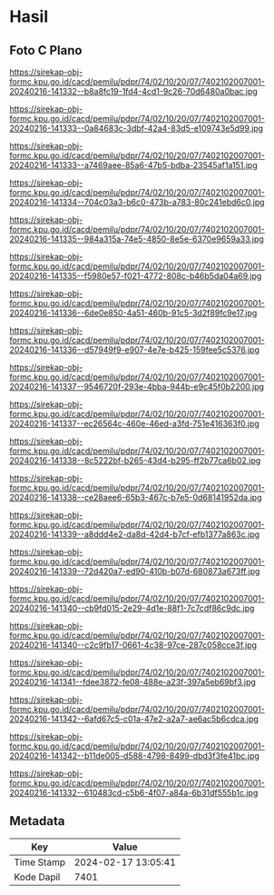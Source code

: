 # Hasil

## Foto C Plano

https://sirekap-obj-formc.kpu.go.id/cacd/pemilu/pdpr/74/02/10/20/07/7402102007001-20240216-141332--b8a8fc19-1fd4-4cd1-9c26-70d6480a0bac.jpg

https://sirekap-obj-formc.kpu.go.id/cacd/pemilu/pdpr/74/02/10/20/07/7402102007001-20240216-141333--0a84683c-3dbf-42a4-83d5-e109743e5d99.jpg

https://sirekap-obj-formc.kpu.go.id/cacd/pemilu/pdpr/74/02/10/20/07/7402102007001-20240216-141333--a7469aee-85a6-47b5-bdba-23545af1a151.jpg

https://sirekap-obj-formc.kpu.go.id/cacd/pemilu/pdpr/74/02/10/20/07/7402102007001-20240216-141334--704c03a3-b6c0-473b-a783-80c241ebd6c0.jpg

https://sirekap-obj-formc.kpu.go.id/cacd/pemilu/pdpr/74/02/10/20/07/7402102007001-20240216-141335--984a315a-74e5-4850-8e5e-6370e9659a33.jpg

https://sirekap-obj-formc.kpu.go.id/cacd/pemilu/pdpr/74/02/10/20/07/7402102007001-20240216-141335--f5980e57-f021-4772-808c-b46b5da04a69.jpg

https://sirekap-obj-formc.kpu.go.id/cacd/pemilu/pdpr/74/02/10/20/07/7402102007001-20240216-141336--6de0e850-4a51-460b-91c5-3d2f89fc9e17.jpg

https://sirekap-obj-formc.kpu.go.id/cacd/pemilu/pdpr/74/02/10/20/07/7402102007001-20240216-141336--d57949f9-e907-4e7e-b425-159fee5c5376.jpg

https://sirekap-obj-formc.kpu.go.id/cacd/pemilu/pdpr/74/02/10/20/07/7402102007001-20240216-141337--9546720f-293e-4bba-944b-e9c45f0b2200.jpg

https://sirekap-obj-formc.kpu.go.id/cacd/pemilu/pdpr/74/02/10/20/07/7402102007001-20240216-141337--ec26564c-460e-46ed-a3fd-751e416363f0.jpg

https://sirekap-obj-formc.kpu.go.id/cacd/pemilu/pdpr/74/02/10/20/07/7402102007001-20240216-141338--8c5222bf-b265-43d4-b295-ff2b77ca6b02.jpg

https://sirekap-obj-formc.kpu.go.id/cacd/pemilu/pdpr/74/02/10/20/07/7402102007001-20240216-141338--ce28aee6-65b3-467c-b7e5-0d68141952da.jpg

https://sirekap-obj-formc.kpu.go.id/cacd/pemilu/pdpr/74/02/10/20/07/7402102007001-20240216-141339--a8ddd4e2-da8d-42d4-b7cf-efb1377a863c.jpg

https://sirekap-obj-formc.kpu.go.id/cacd/pemilu/pdpr/74/02/10/20/07/7402102007001-20240216-141339--72d420a7-ed90-410b-b07d-680873a673ff.jpg

https://sirekap-obj-formc.kpu.go.id/cacd/pemilu/pdpr/74/02/10/20/07/7402102007001-20240216-141340--cb9fd015-2e29-4d1e-88f1-7c7cdf86c9dc.jpg

https://sirekap-obj-formc.kpu.go.id/cacd/pemilu/pdpr/74/02/10/20/07/7402102007001-20240216-141340--c2c9fb17-0661-4c38-97ce-287c058cce3f.jpg

https://sirekap-obj-formc.kpu.go.id/cacd/pemilu/pdpr/74/02/10/20/07/7402102007001-20240216-141341--fdee3872-fe08-488e-a23f-397a5eb69bf3.jpg

https://sirekap-obj-formc.kpu.go.id/cacd/pemilu/pdpr/74/02/10/20/07/7402102007001-20240216-141342--6afd67c5-c01a-47e2-a2a7-ae6ac5b6cdca.jpg

https://sirekap-obj-formc.kpu.go.id/cacd/pemilu/pdpr/74/02/10/20/07/7402102007001-20240216-141342--b11de005-d588-4798-8499-dbd3f3fe41bc.jpg

https://sirekap-obj-formc.kpu.go.id/cacd/pemilu/pdpr/74/02/10/20/07/7402102007001-20240216-141332--610483cd-c5b6-4f07-a84a-6b31df555b1c.jpg


## Metadata

| Key        | Value               |
| ---------- | ------------------- |
| Time Stamp | 2024-02-17 13:05:41 |
| Kode Dapil | 7401                |



